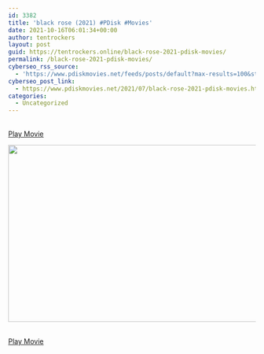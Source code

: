 ```yaml
---
id: 3382
title: 'black rose (2021) #PDisk #Movies'
date: 2021-10-16T06:01:34+00:00
author: tentrockers
layout: post
guid: https://tentrockers.online/black-rose-2021-pdisk-movies/
permalink: /black-rose-2021-pdisk-movies/
cyberseo_rss_source:
  - 'https://www.pdiskmovies.net/feeds/posts/default?max-results=100&start-index=1201'
cyberseo_post_link:
  - https://www.pdiskmovies.net/2021/07/black-rose-2021-pdisk-movies.html
categories:
  - Uncategorized
---
```

<a href="https://kuklink.com/1/bnYyZ2tsMDAyeXA3" onclick="window.open('https://kuklink.com/1/bnYyZ2tsMDAyeXA3','popup','width=600,height=600'); return false;" target="popup" rel="noopener"><br /> Play Movie<br /> </a>

<div class="separator">
  <a href="https://www.pdiskmovies.net/2021/07/j"><img loading="lazy" border="0" data-original-height="720" data-original-width="1280" height="360" src="https://1.bp.blogspot.com/-Tf6yndXbsMg/YPK6O9hGsJI/AAAAAAAAZZE/_6Alc1cH6BkStqZefCRb3z6kcaq-hHllACLcBGAsYHQ/w640-h360/black%2Brose%2B%25282021%2529%2BPDisk%2BMovies.jpg" width="640" /></a>
</div>

<a href="https://kuklink.com/1/bnYyZ2tsMDAyeXA3" onclick="window.open('https://kuklink.com/1/bnYyZ2tsMDAyeXA3','popup','width=600,height=600'); return false;" target="popup" rel="noopener"><br /> Play Movie<br /> </a>